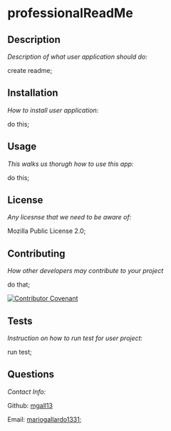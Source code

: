 # professionalReadMe

## Description

 _Description of what user application should do:_

 create readme;

## Installation 

 _How to install user application:_

 do this;

## Usage 

 _This walks us thorugh how to use this app:_

 do this;

## License

 _Any licesnse that we need to be aware of:_

 Mozilla Public License 2.0;

## Contributing

 _How other developers may contribute to your project_

 do that;

 [![Contributor Covenant](https://img.shields.io/badge/Contributor%20Covenant-2.1-4baaaa.svg)](code_of_conduct.md)

## Tests

 _Instruction on how to run test for user project:_

 run test;

## Questions

 _Contact Info:_

 Github: [mgall13](https://github.com/mgall13)

 Email: [mariogallardo1331](mailto:mariogallardo1331);
